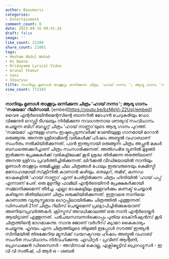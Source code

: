 ```yaml
---
author: Beaumaris
categories:
- Entertainment
comment_count: 0
date: 2023-09-16 09:41:16
draft: false
image: ''
like_count: 21204
share_count: 21081
tags:
- Hesham Abdul Wahab
- Hi Nanna
- Hridayame Lyrical Video
- mrunal thakur
- nani
- Shouryuv
title: നാനിയും മൃണാൾ താക്കൂറും ഒന്നിക്കുന്ന ചിത്രം 'ഹായ് നന്നാ '; ആദ്യ ഗാനം 'സമയമാ'...
view_count: 772185
---
```


**നാനിയും മൃണാൾ താക്കൂറും ഒന്നിക്കുന്ന ചിത്രം 'ഹായ് നന്നാ '; ആദ്യ ഗാനം 'സമയമാ' റിലീസായി.** [embed]https://youtu.be/bzMqVi-Z2Us[/embed] വൈര എന്റർടെയിൻമെന്റസിന്റെ ബാനറിൽ മോഹൻ ചെറുകുരിയും ഡോ. വിജേന്ദർ റെഡ്ഢി ടീഗലയും നിർമിക്കുന്ന നവാഗതനായ ശൗര്യവ് സംവിധാനം ചെയ്യുന്ന ബിഗ് ബഡ്ജറ്റ് ചിത്രം 'ഹായ് നാണ്ണാ'യുടെ ആദ്യ ഗാനം പുറത്ത്. 'സമയമാ' എന്നുള്ള ഗാനം ഇഷ്ടപ്പെടുന്നവർക്ക് വേണ്ടിയുള്ള ഗാനമായി മാറാൻ ഒരുങ്ങുന്നു. അനന്ത ശ്രീരാമിന്റെ വരികൾക്ക് ഹിഷാം അബ്ദുൽ വഹാബാണ് സംഗീതം നൽകിയിരിക്കുന്നത്. പാൻ ഇന്ത്യനായി ഒരുങ്ങുന്ന ചിത്രം അച്ഛൻ മകൾ ബന്ധത്തെക്കുറിച്ചാണ് ചിത്രം സംസാരിക്കുന്നത്. അതിഗംഭീര ട്യൂണിൽ മുഴുങ്ങി ഇരിക്കുന്ന പ്രേക്ഷകർക്ക് വരികളിലേക്ക് കൂടി ശ്രദ്ധ തിരിക്കുന്ന തരത്തിലാണ് അനന്ത ശ്രീറാം പ്രവർത്തിച്ചിരിക്കുന്നത്. ലിറിക്കൽ വീഡിയോയിൽ നാനിയും മൃണാൾ താക്കൂറും ഒരുമിച്ചുള്ള ചില ചിത്രങ്ങൾ പോലും ഇരുവരുടെയും കെമിസ്ട്രി മനോഹരമായി സ്‌ക്രീനിൽ കാണാൻ കഴിയും. തെലുഗ്, തമിഴ്, കന്നഡ ഭാഷകളിൽ 'ഹായ് നാണ്ണാ' എന്ന് പേരിട്ടിരിക്കുന്ന ചിത്രം ഹിന്ദിയിൽ 'ഹായ് പപ്പ' എന്നാണ് പേര്. ഒരു മുഴുനീള ഫാമിലി എന്റർടെയിനർ പ്രേക്ഷകർക്കായി സമ്മാനിക്കുമെന്ന് തീർച്ച. എല്ലാ ഭാഷകളിലും ഉള്ളവർക്കും കണക്ട് ചെയ്യാൻ കഴിയുന്ന രീതിയിലാണ് ചിത്രം ഒരുക്കിയിരിക്കുന്നത്. ഇതുവരെ നാനിയെ കാണാത്ത വ്യത്യസ്തമായ ഗെറ്റപ്പിലായിരിക്കും ചിത്രത്തിൽ എത്തുന്നത്. ഡിസംബർ 21ന് ചിത്രം റിലീസ് ചെയ്യുമെന്ന് പ്രഖ്യാപിച്ചിരിക്കുകയാണ് അണിയറപ്രവർത്തകർ. ക്രിസ്മസ് അവധിക്കാലത്ത് ഒരു നാനി എന്റർടെയ്നർ ആയിട്ടാണ് എത്തുന്നത്. പരിചയസമ്പന്നർക്കൊപ്പം പുതിയ ടെക്‌നീഷ്യൻസ്‌ കൂടി ചിത്രത്തിന്റെ ഭാഗമാകുന്നു. സാനു ജോണ് വർഗീസ് ക്യാമറ കൈകാര്യം ചെയ്യുന്നു. ഹൃദയം എന്ന ചിത്രത്തിലൂടെ തിളങ്ങി ഇപ്പോൾ സൗത്ത് ഇന്ത്യൻ സിനിമയിൽ തിരക്കേറിയ മ്യുസിക്ക് ഡയറക്ടറായ ഹിഷാം അബ്ദുൽ വഹാബ് സംഗീത സംവിധാനം നിർവഹിക്കുന്നു. എഡിറ്റർ - പ്രവീണ് ആന്റണി, പ്രൊഡക്ഷൻ ഡിസൈനർ - അവിനാഷ് കൊല്ല, എക്സിക്യൂട്ടിവ് പ്രൊഡ്യൂസർ - ഇ വി വി സതീഷ്, പി ആർ ഒ - ശബരി